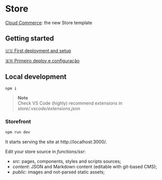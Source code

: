 # Store

[Cloud Commerce](https://github.com/ecomplus/cloud-commerce): the new Store template

## Getting started

[:us: First deployment and setup](./SETUP.md)

[:brazil: Primeiro deploy e configuração](./SETUP.pt-BR.md)

## Local development

```bash
npm i
```

> **Note**  
> Check VS Code (highly) recommend extensions in _store/.vscode/extensions.json_

### Storefront

```bash
npm run dev
```

It starts serving the site at http://localhost:3000/.

Edit your store source in _functions/ssr_:
- _src_: pages, components, styles and scripts sources;
- _content_: JSON and Markdown content (editable with git-based CMS);
- _public_: images and not-parsed static assets;
